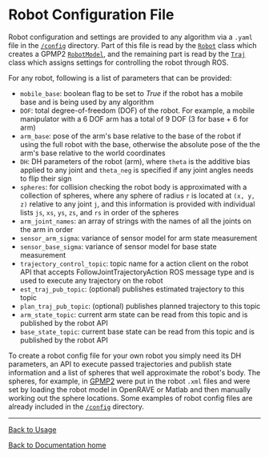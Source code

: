 Robot Configuration File
======================
Robot configuration and settings are provided to any algorithm via a ```.yaml``` file in the [```/config```](../config) directory. Part of this file is read by the [```Robot```](../piper/base/robot.cpp) class which creates a GPMP2 [```RobotModel```](https://github.com/gtrll/gpmp2/blob/master/gpmp2/kinematics/RobotModel.h), and the remaining part is read by the [```Traj```](../piper/base/traj.cpp) class which assigns settings for controlling the robot through ROS.

For any robot, following is a list of parameters that can be provided:

- ```mobile_base```: boolean flag to be set to _True_ if the robot has a mobile base and is being used by any algorithm
- ```DOF```: total degree-of-freedom (DOF) of the robot. For example, a mobile manipulator with a 6 DOF arm has a total of 9 DOF (3 for base + 6 for arm)
- ```arm_base```: pose of the arm's base relative to the base of the robot if using the full robot with the base, otherwise the absolute pose of the the arm's base relative to the world coordinates
- ```DH```: DH parameters of the robot (arm), where ```theta``` is the additive bias applied to any joint and ```theta_neg``` is specified if any joint angles needs to flip their sign
- ```spheres```: for collision checking the robot body is approximated with a collection of spheres, where any sphere of radius ```r``` is located at ```(x, y, z)``` relative to any joint ```j```, and this information is provided with individual lists ```js```, ```xs```, ```ys```, ```zs```, and ```rs``` in order of the spheres
- ```arm_joint_names```: an array of strings with the names of all the joints on the arm in order
- ```sensor_arm_sigma```: variance of sensor model for arm state measurement
- ```sensor_base_sigma```: variance of sensor model for base state measurement
- ```trajectory_control_topic```: topic name for a action client on the robot API that accepts FollowJointTrajectoryAction ROS message type and is used to execute any trajectory on the robot
- ```est_traj_pub_topic```: (optional) publishes estimated trajectory to this topic
- ```plan_traj_pub_topic```: (optional) publishes planned trajectory to this topic
- ```arm_state_topic```: current arm state can be read from this topic and is published by the robot API
- ```base_state_topic```: current base state can be read from this topic and is published by the robot API

To create a robot config file for your own robot you simply need its DH parameters, an API to execute passed trajectories and publish state information and a list of spheres that well approximate the robot's body. The spheres, for example, in [GPMP2](https://github.com/gtrll/gpmp2) were put in the robot ```.xml``` files and were set by loading the robot model in OpenRAVE or Matlab and then manually working out the sphere locations. Some examples of robot config files are already included in the [```/config```](../config) directory.

---
[Back to Usage](usage.md)

[Back to Documentation home](index.md)
